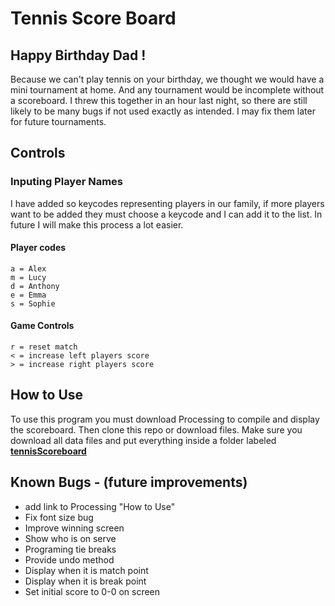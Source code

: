 # Tennis Score Board

## Happy Birthday Dad !
Because we can't play tennis on your birthday, we thought we would have a mini tournament at home. And any tournament would be incomplete without a scoreboard. I threw this together in an hour last night, so there are still likely to be many bugs if not used exactly as intended. I may fix them later for future tournaments.

## Controls
### Inputing Player Names
I have added so keycodes representing players in our family, if more players want to be added they must choose a keycode and I can add it to the list. In future I will make this process a lot easier.
#### Player codes

```
a = Alex
m = Lucy
d = Anthony
e = Emma
s = Sophie
```

#### Game Controls
```
r = reset match
< = increase left players score
> = increase right players score 
```

## How to Use
To use this program you must download Processing to compile and display the scoreboard. Then clone this repo or download files. Make sure you download all data files and put everything inside a folder labeled <u><b>tennisScoreboard</u></b>

## Known Bugs - (future improvements)
* add link to Processing "How to Use"
* Fix font size bug
* Improve winning screen
* Show who is on serve
* Programing tie breaks
* Provide undo method
* Display when it is match point
* Display when it is break point
* Set initial score to 0-0 on screen